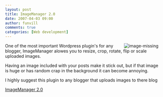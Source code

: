```yaml
---
layout: post
title: ImageManager 2.0
date: 2007-04-03 09:00
author: funvill
comments: true
categories: [Web development]
---
```

<img src="http://blog.abluestar.com/public/uploads/2007/03/image-missing.png" alt="image-missing" align="right" />One of the most important Wordpress plugin's for any blogger, ImageManager alowes you to resize, crop, rotate, flip or scale uploaded images.

Having an image included with your posts make it stick out, but if that image is huge or has random crap in the background it can become annoying.

I highly suggest this plugin to any blogger that uploads images to there blog

<a href="http://www.soderlind.no/archives/2006/01/03/imagemanager-20/">ImageManager 2.0</a>
